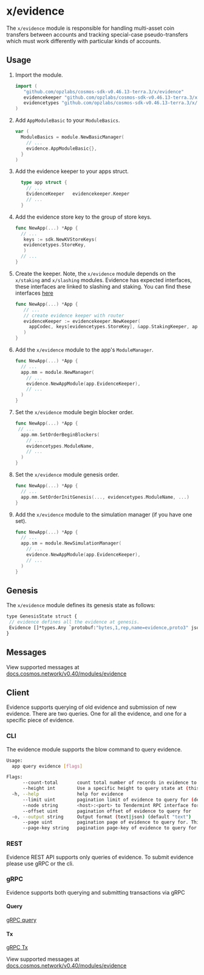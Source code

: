 # x/evidence

The `x/evidence` module is responsible for handling multi-asset coin transfers between
accounts and tracking special-case pseudo-transfers which must work differently
with particular kinds of accounts.

## Usage

1. Import the module.

   ```go
   import (
      "github.com/opzlabs/cosmos-sdk-v0.46.13-terra.3/x/evidence"
      evidencekeeper "github.com/opzlabs/cosmos-sdk-v0.46.13-terra.3/x/evidence/keeper"
      evidencetypes "github.com/opzlabs/cosmos-sdk-v0.46.13-terra.3/x/evidence/types"
   )
   ```

2. Add `AppModuleBasic` to your `ModuleBasics`.

    ```go
    var (
      ModuleBasics = module.NewBasicManager(
        // ...
        evidence.AppModuleBasic{},
      }
    )
    ```

3. Add the evidence keeper to your apps struct.

    ```go
      type app struct {
        // ...
        EvidenceKeeper   evidencekeeper.Keeper
        // ...
      }
    ```

4. Add the evidence store key to the group of store keys.

   ```go
   func NewApp(...) *App {
     // ...
      keys := sdk.NewKVStoreKeys(
      evidencetypes.StoreKey,
      )
     // ...
   }
   ```

5. Create the keeper. Note, the `x/evidence` module depends on the `x/staking` and `x/slashing` modules. Evidence has expected interfaces, these interfaces are linked to slashing and staking. You can find these interfaces [here](https://github.com/opzlabs/cosmos-sdk-v0.46.13-terra.3/blob/v0.41.0/x/evidence/types/expected_keepers.go)

   ```go
   func NewApp(...) *App {
      // ...
      // create evidence keeper with router
      evidenceKeeper := evidencekeeper.NewKeeper(
        appCodec, keys[evidencetypes.StoreKey], &app.StakingKeeper, app.SlashingKeeper,
      )
   }
   ```

6. Add the `x/evidence` module to the app's `ModuleManager`.

   ```go
   func NewApp(...) *App {
     // ...
     app.mm = module.NewManager(
       // ...
       evidence.NewAppModule(app.EvidenceKeeper),
       // ...
     )
   }
   ```

7. Set the `x/evidence` module begin blocker order.

    ```go
    func NewApp(...) *App {
     // ...
      app.mm.SetOrderBeginBlockers(
        // ...
        evidencetypes.ModuleName,
        // ...
      )
    }
    ```

8. Set the `x/evidence` module genesis order.

   ```go
   func NewApp(...) *App {
     // ...
     app.mm.SetOrderInitGenesis(..., evidencetypes.ModuleName, ...)
   }
   ```

9. Add the `x/evidence` module to the simulation manager (if you have one set).

   ```go
   func NewApp(...) *App {
     // ...
     app.sm = module.NewSimulationManager(
       // ...
       evidence.NewAppModule(app.EvidenceKeeper),
       // ...
     )
   }

## Genesis

The `x/evidence` module defines its genesis state as follows:

```proto
type GenesisState struct {
 // evidence defines all the evidence at genesis.
 Evidence []*types.Any `protobuf:"bytes,1,rep,name=evidence,proto3" json:"evidence,omitempty"`
}
```

## Messages
<!-- todo: change to v0.41 when its available -->

View supported messages at [docs.cosmos.network/v0.40/modules/evidence](https://docs.cosmos.network/v0.40/modules/evidence/03_messages.html)

## Client

Evidence supports querying of old evidence and submission of new evidence. There are two queries. One for all the evidence, and one for a specific piece of evidence.

### CLI

The evidence module supports the blow command to query evidence.

```sh
Usage:
  app query evidence [flags]

Flags:
      --count-total       count total number of records in evidence to query for
      --height int        Use a specific height to query state at (this can error if the node is pruning state)
  -h, --help              help for evidence
      --limit uint        pagination limit of evidence to query for (default 100)
      --node string       <host>:<port> to Tendermint RPC interface for this chain (default "tcp://localhost:26657")
      --offset uint       pagination offset of evidence to query for
  -o, --output string     Output format (text|json) (default "text")
      --page uint         pagination page of evidence to query for. This sets offset to a multiple of limit (default 1)
      --page-key string   pagination page-key of evidence to query for
```

### REST

Evidence REST API supports only queries of evidence. To submit evidence please use gRPC or the cli.

### gRPC

Evidence supports both querying and submitting transactions via gRPC

#### Query

[gRPC query](https://docs.cosmos.network/master/core/proto-docs.html#cosmos/evidence/v1beta1/query.proto)

#### Tx

[gRPC Tx](https://docs.cosmos.network/master/core/proto-docs.html#cosmos-evidence-v1beta1-tx-proto)

View supported messages at [docs.cosmos.network/v0.40/modules/evidence](https://docs.cosmos.network/v0.40/modules/evidence/03_messages.html)
